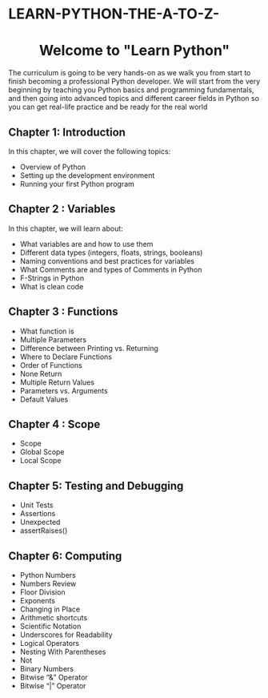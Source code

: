 # LEARN-PYTHON-THE-A-TO-Z-
<h1 style="text-align: center;">Welcome to "Learn Python"</h1>
<p>The curriculum is going to be very hands-on as we walk you from start to finish becoming a professional Python developer. We will start from the very beginning by teaching you Python basics and programming fundamentals, and then going into advanced topics and different career fields in Python so you can get real-life practice and be ready for the real world</p>

## Chapter 1: Introduction
In this chapter, we will cover the following topics:
- Overview of Python
- Setting up the development environment
- Running your first Python program

## Chapter 2 : Variables
In this chapter, we will learn about:
- What variables are and how to use them
- Different data types (integers, floats, strings, booleans)
- Naming conventions and best practices for variables
- What Comments are and types of Comments in Python
- F-Strings in Python
- What is clean code

## Chapter 3 : Functions
- What function is 
- Multiple Parameters
- Difference between Printing vs. Returning
- Where to Declare Functions
- Order of Functions
- None Return
- Multiple Return Values
- Parameters vs. Arguments
- Default Values

## Chapter 4 : Scope
- Scope
- Global Scope
- Local Scope

## Chapter 5: Testing and Debugging
- Unit Tests
- Assertions
- Unexpected
- assertRaises()

## Chapter 6: Computing
- Python Numbers
- Numbers Review
- Floor Division
- Exponents
- Changing in Place
- Arithmetic shortcuts
- Scientific Notation
- Underscores for Readability
- Logical Operators
- Nesting With Parentheses
- Not
- Binary Numbers
- Bitwise “&” Operator
- Bitwise “|” Operator
